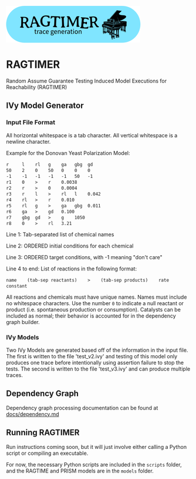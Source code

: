 ![RAGTIMER Logo](logo/logo_sm.png)

# RAGTIMER
Random Assume Guarantee Testing Induced Model Executions for Reachability (RAGTIMER)

## IVy Model Generator
### Input File Format

All horizontal whitespace is a tab character.
All vertical whitespace is a newline character.

Example for the Donovan Yeast Polarization Model:

```
r     l    rl   g    ga   gbg  gd
50    2    0    50   0    0    0
-1    -1   -1   -1   -1   50   -1
r1    0    >    r    0.0038
r2    r    >    0    0.0004
r3    r    l    >    rl   l    0.042
r4    rl   >    r    0.010
r5    rl   g    >    ga   gbg  0.011
r6    ga   >    gd   0.100
r7    gbg  gd   >    g    1050
r8    0    >    rl   3.21
```

Line 1: Tab-separated list of chemical names

Line 2: ORDERED initial conditions for each chemical

Line 3: ORDERED target conditions, with -1 meaning "don't care"

Line 4 to end: List of reactions in the following format:

```
name    (tab-sep reactants)    >    (tab-sep products)    rate constant
```

All reactions and chemicals must have unique names. Names must include
no whitespace characters. Use the number `0` to indicate a null reactant or product (i.e. spontaneous production or consumption). Catalysts can be included as normal; their behavior is accounted for in the dependency graph builder.

### IVy Models
Two IVy Models are generated based off of the information in the input file. The first is written to the file 'test_v2.ivy' and testing of this model only produces one trace before intentionally using assertion failure to stop the tests. The second is written to the file 'test_v3.ivy' and can produce multiple traces. 

## Dependency Graph
Dependency graph processing documentation can be found at [docs/dependency.md](docs/dependency.md)

## Running RAGTIMER
Run instructions coming soon, but it will just involve either calling a Python script or compiling an executable.

For now, the necessary Python scripts are included in the `scripts` folder, and the RAGTIME and PRISM models are in the `models` folder.
